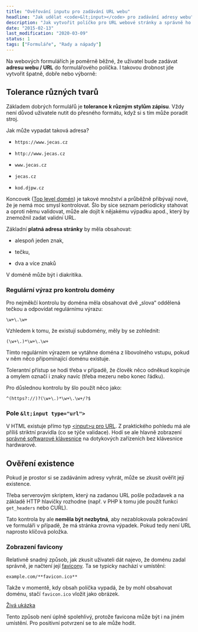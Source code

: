 ```yaml
---
title: "Ověřování inputu pro zadávání URL webu"
headline: "Jak udělat <code>&lt;input></code> pro zadávání adresy webu"
description: "Jak vytvořit políčko pro URL webové stránky a správně ho validovat."
date: "2015-02-13"
last_modification: "2020-03-09"
status: 1
tags: ["Formuláře", "Rady a nápady"]
---
```


Na webových formulářích je poměrně běžné, že uživatel bude zadávat **adresu webu / URL** do formulářového políčka. I takovou drobnost jde vytvořit špatně, dobře nebo výborně:

## Tolerance různých tvarů

Základem dobrých formulářů je **tolerance k různým stylům zápisu**. Vždy není důvod uživatele nutit do přesného formátu, když si s tím může poradit stroj.

Jak může vypadat taková adresa?

  - `https://www.jecas.cz`

  - `http://www.jecas.cz`

  - `www.jecas.cz`

  - `jecas.cz`

  - `kod.djpw.cz`

Koncovek ([Top level domén](/tld)) je takové množství a průběžně přibývají nové, že je nemá moc smysl kontrolovat. Šlo by sice seznam periodicky stahovat a oproti němu validovat, může ale dojít k nějakému výpadku apod., který by znemožnil zadat validní URL.

Základní **platná adresa stránky** by měla obsahovat:

  - alespoň jeden znak,

  - tečku,

  - dva a více znaků

V doméně může být i diakritika.

### Regulární výraz pro kontrolu domény

Pro nejměkčí kontrolu by doména měla obsahovat dvě „slova“ oddělená tečkou a odpovídat regulárnímu výrazu:

```
\w+\.\w+
```

Vzhledem k tomu, že existují subdomény, měly by se zohlednit:

```
(\w+\.)*\w+\.\w+
```

Tímto regulárním výrazem se vytáhne doména z libovolného vstupu, pokud v něm něco připomínající doménu existuje.

Tolerantní přístup se hodí třeba v případě, že člověk něco odněkud kopíruje a omylem označí i znaky navíc (třeba mezeru nebo konec řádku).

Pro důslednou kontrolu by šlo použít něco jako:

```
^(https?://)?(\w+\.)*\w+\.\w+/?$
```

### Pole `&lt;input type="url">`

V HTML existuje přímo typ [&lt;input>u pro URL](/input#type-url). Z praktického pohledu má ale příliš striktní pravidla (co se týče validace). Hodí se ale hlavně zobrazení [správné softwarové klávesnice](/chyby-formularu#type) na dotykových zařízeních bez klávesnice hardwarové.

## Ověření existence

Pokud je prostor si se zadáváním adresy vyhrát, může se zkusit ověřit její existence.

Třeba serverovým skriptem, který na zadanou URL pošle požadavek a na základě HTTP hlavičky rozhodne (např. v PHP k tomu jde použít funkci `get_headers` nebo CURL).

Tato kontrola by ale **neměla být nezbytná**, aby nezablokovala pokračování ve formuláři v případě, že má stránka zrovna výpadek. Pokud tedy není URL naprosto klíčová položka.

### Zobrazení favicony

Relativně snadný způsob, jak zkusit uživateli dát najevo, že doménu zadal správně, je načtení její [favicony](/favicon). Ta se typicky nachází v umístění:

```
example.com/**favicon.ico**
```

Takže v momentě, kdy obsah políčka vypadá, že by mohl obsahovat doménu, stačí `favicon.ico` vložit jako obrázek.

[Živá ukázka](http://kod.djpw.cz/djkb)

Tento způsob není úplně spolehlivý, protože favicona může být i na jiném umístění. Pro positivní potvrzení se to ale může hodit.